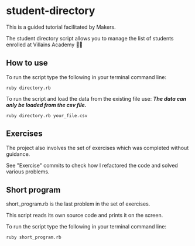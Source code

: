 # student-directory
This is a guided tutorial facilitated by Makers.

The student directory script allows you to manage the list of students enrolled at Villains Academy :supervillain_woman:

## How to use

To run the script type the following in your terminal command line:
```shell
ruby directory.rb
```

To run the script and load the data from the existing file use:
***The data can only be loaded from the csv file.***
```shell
ruby directory.rb your_file.csv
```

## Exercises

The project also involves the set of exercises which was completed without guidance.

See "Exercise" commits to check how I refactored the code and solved various problems.

## Short program

short_program.rb is the last problem in the set of exercises.

This script reads its own source code and prints it on the screen.

To run the script type the following in your terminal command line:
```shell
ruby short_program.rb
```

